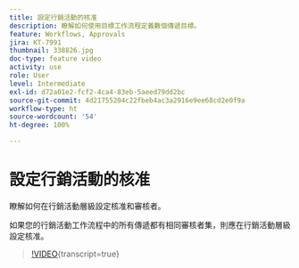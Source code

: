 ```yaml
---
title: 設定行銷活動的核准
description: 瞭解如何使用目標工作流程定義數個傳遞目標。
feature: Workflows, Approvals
jira: KT-7991
thumbnail: 338826.jpg
doc-type: feature video
activity: use
role: User
level: Intermediate
exl-id: d72a01e2-fcf2-4ca4-83eb-5aeed79dd2bc
source-git-commit: 4d21755204c22fbeb4ac3a2916e9ee68cd2e0f9a
workflow-type: ht
source-wordcount: '54'
ht-degree: 100%

---
```


# 設定行銷活動的核准 

瞭解如何在行銷活動層級設定核准和審核者。  

如果您的行銷活動工作流程中的所有傳遞都有相同審核者集，則應在行銷活動層級設定核准。

>[!VIDEO](https://video.tv.adobe.com/v/338826?quality=12&learn=on){transcript=true}
